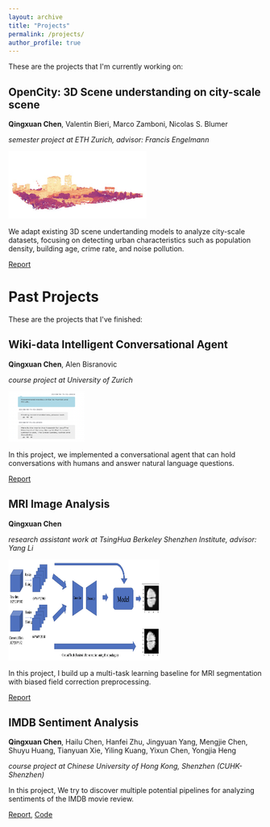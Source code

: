 ```yaml
---
layout: archive
title: "Projects"
permalink: /projects/
author_profile: true
---
```


These are the projects that I'm currently working on:

## OpenCity: 3D Scene understanding on city-scale scene

**Qingxuan Chen**, Valentin Bieri, Marco Zamboni, Nicolas S. Blumer

_semester project at ETH Zurich, advisor: Francis Engelmann_

![opencity](/images/opencity.jpg)

We adapt existing 3D scene undertanding models to analyze city-scale datasets, focusing on detecting urban characteristics such as population density, building age, crime rate, and noise pollution.

[Report](/files/OpenCity_Final_Report.pdf)


# Past Projects
These are the projects that I've finished:

## Wiki-data Intelligent Conversational Agent

**Qingxuan Chen**, Alen Bisranovic

_course project at University of Zurich_

<img src="/images/atai.jpg" width="150" height="100">

In this project, we implemented a conversational agent that can hold conversations with humans and answer natural language questions.

[Report](/files/ATAI-final-report.pdf)

## MRI Image Analysis

**Qingxuan Chen** 

_research assistant work at TsingHua Berkeley Shenzhen Institute, advisor: Yang Li_

<img src="/images/mri.jpg" width="300" height="200">

In this project, I build up a multi-task learning baseline for MRI segmentation with biased field correction preprocessing.

[Report](/files/MRI_final_report.pptx)

## IMDB Sentiment Analysis

**Qingxuan Chen**, Hailu Chen, Hanfei Zhu, Jingyuan Yang, Mengjie Chen, Shuyu Huang, Tianyuan Xie, Yiling Kuang, Yixun Chen, Yongjia Heng

_course project at Chinese University of Hong Kong, Shenzhen (CUHK-Shenzhen)_

In this project, We try to discover multiple potential pipelines for analyzing sentiments of the IMDB movie review.

[Report](/files/IMDB_Finalreport.pdf), [Code](https://github.com/Jerryisqx/IMDB-sentiment-analysis.git)